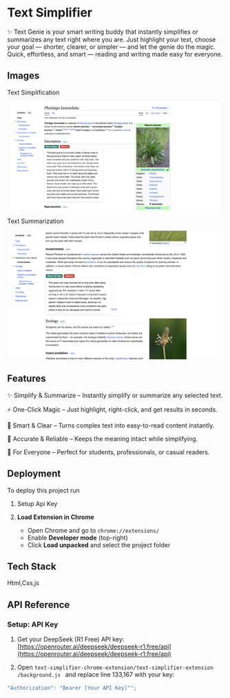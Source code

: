 
# Text Simplifier

✨ Text Genie is your smart writing buddy that instantly simplifies or summarizes any text right where you are. Just highlight your text, choose your goal — shorter, clearer, or simpler — and let the genie do the magic. Quick, effortless, and smart — reading and writing made easy for everyone.


## Images

Text Simplification

![Simplify Demo](/project1.png)

Text Summarization

![Recipe Genie Demo](/project2.png)






## Features

✨ Simplify & Summarize – Instantly simplify or summarize any selected text.

⚡ One-Click Magic – Just highlight, right-click, and get results in seconds.

📝 Smart & Clear – Turns complex text into easy-to-read content instantly.

🎯 Accurate & Reliable – Keeps the meaning intact while simplifying.

🌟 For Everyone – Perfect for students, professionals, or casual readers.

## Deployment

To deploy this project run

1) Setup Api Key

2) **Load Extension in Chrome**  
   - Open Chrome and go to `chrome://extensions/`  
   - Enable **Developer mode** (top-right)  
   - Click **Load unpacked** and select the project folder 




## Tech Stack

Html,Css,js




## API Reference

### Setup: API Key

1. Get your DeepSeek (R1 Free) API key:  
   [https://openrouter.ai/deepseek/deepseek-r1:free/api](https://openrouter.ai/deepseek/deepseek-r1:free/api)

2. Open `text-simplifier-chrome-extension/text-simplifier-extension
/background.js
` and replace line 133,167 with your key:

```javascript
"Authorization": "Bearer [Your API Key]"";



